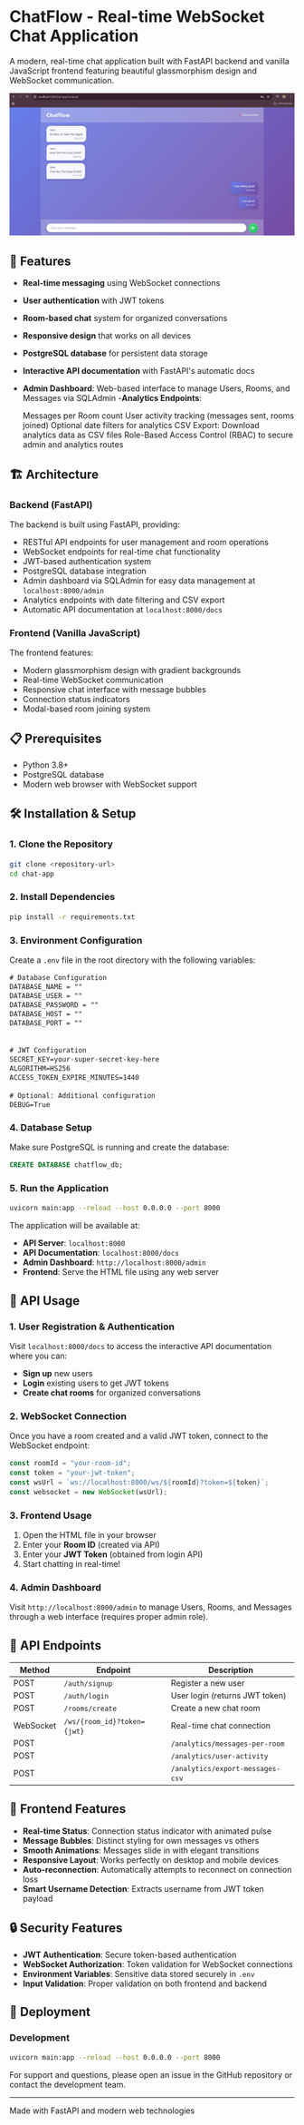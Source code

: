 # ChatFlow - Real-time WebSocket Chat Application

A modern, real-time chat application built with FastAPI backend and vanilla JavaScript frontend featuring beautiful glassmorphism design and WebSocket communication.

![ChatFlow Frontend](chatapp.png)

## 🚀 Features

- **Real-time messaging** using WebSocket connections
- **User authentication** with JWT tokens
- **Room-based chat** system for organized conversations
- **Responsive design** that works on all devices
- **PostgreSQL database** for persistent data storage
- **Interactive API documentation** with FastAPI's automatic docs
- **Admin Dashboard**: Web-based interface to manage Users, Rooms, and Messages via SQLAdmin
-**Analytics Endpoints**:

    Messages per Room count
    User activity tracking (messages sent, rooms joined)
    Optional date filters for analytics
    CSV Export: Download analytics data as CSV files
    Role-Based Access Control (RBAC) to secure admin and analytics routes

## 🏗️ Architecture

### Backend (FastAPI)
The backend is built using FastAPI, providing:
- RESTful API endpoints for user management and room operations
- WebSocket endpoints for real-time chat functionality
- JWT-based authentication system
- PostgreSQL database integration
- Admin dashboard via SQLAdmin for easy data management at `localhost:8000/admin`
- Analytics endpoints with date filtering and CSV export
- Automatic API documentation at `localhost:8000/docs`

### Frontend (Vanilla JavaScript)
The frontend features:
- Modern glassmorphism design with gradient backgrounds
- Real-time WebSocket communication
- Responsive chat interface with message bubbles
- Connection status indicators
- Modal-based room joining system

## 📋 Prerequisites

- Python 3.8+
- PostgreSQL database
- Modern web browser with WebSocket support

## 🛠️ Installation & Setup

### 1. Clone the Repository
```bash
git clone <repository-url>
cd chat-app
```

### 2. Install Dependencies
```bash
pip install -r requirements.txt
```

### 3. Environment Configuration
Create a `.env` file in the root directory with the following variables:

```env
# Database Configuration
DATABASE_NAME = ""
DATABASE_USER = ""
DATABASE_PASSWORD = ""
DATABASE_HOST = ""
DATABASE_PORT = ""


# JWT Configuration
SECRET_KEY=your-super-secret-key-here
ALGORITHM=HS256
ACCESS_TOKEN_EXPIRE_MINUTES=1440

# Optional: Additional configuration
DEBUG=True
```

### 4. Database Setup
Make sure PostgreSQL is running and create the database:
```sql
CREATE DATABASE chatflow_db;
```

### 5. Run the Application
```bash
uvicorn main:app --reload --host 0.0.0.0 --port 8000
```

The application will be available at:
- **API Server**: `localhost:8000`
- **API Documentation**: `localhost:8000/docs`
- **Admin Dashboard**: `http://localhost:8000/admin`
- **Frontend**: Serve the HTML file using any web server

## 🔧 API Usage

### 1. User Registration & Authentication
Visit `localhost:8000/docs` to access the interactive API documentation where you can:

- **Sign up** new users
- **Login** existing users to get JWT tokens
- **Create chat rooms** for organized conversations

### 2. WebSocket Connection
Once you have a room created and a valid JWT token, connect to the WebSocket endpoint:

```javascript
const roomId = "your-room-id";
const token = "your-jwt-token";
const wsUrl = `ws://localhost:8000/ws/${roomId}?token=${token}`;
const websocket = new WebSocket(wsUrl);
```

### 3. Frontend Usage
1. Open the HTML file in your browser
2. Enter your **Room ID** (created via API)
3. Enter your **JWT Token** (obtained from login API)
4. Start chatting in real-time!


### 4. Admin Dashboard
Visit `http://localhost:8000/admin` to manage Users, Rooms, and Messages through a web interface (requires proper admin role).





## 🎯 API Endpoints

| Method | Endpoint | Description |
|--------|----------|-------------|
| POST | `/auth/signup` | Register a new user |
| POST | `/auth/login` | User login (returns JWT token) |
| POST | `/rooms/create` | Create a new chat room |
| WebSocket | `/ws/{room_id}?token={jwt}` | Real-time chat connection |
| POST |  |`/analytics/messages-per-room`| Get message counts per room
| POST |  |`/analytics/user-activity`|     Track user message activity with optional date filters
| POST |  |`/analytics/export-messages-csv`|  Export message analytics data as CSV

## 🌟 Frontend Features

- **Real-time Status**: Connection status indicator with animated pulse
- **Message Bubbles**: Distinct styling for own messages vs others
- **Smooth Animations**: Messages slide in with elegant transitions
- **Responsive Layout**: Works perfectly on desktop and mobile devices
- **Auto-reconnection**: Automatically attempts to reconnect on connection loss
- **Smart Username Detection**: Extracts username from JWT token payload

## 🔒 Security Features

- **JWT Authentication**: Secure token-based authentication
- **WebSocket Authorization**: Token validation for WebSocket connections
- **Environment Variables**: Sensitive data stored securely in `.env`
- **Input Validation**: Proper validation on both frontend and backend

## 🚀 Deployment

### Development
```bash
uvicorn main:app --reload --host 0.0.0.0 --port 8000
```
For support and questions, please open an issue in the GitHub repository or contact the development team.

---

Made with FastAPI and modern web technologies